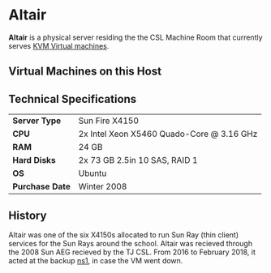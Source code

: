 # Altair

**Altair** is a physical server residing the the CSL Machine Room that currently serves [KVM Virtual machines](../services/virtual-machines).

## Virtual Machines on this Host

## Technical Specifications

<table>
  <tr>
    <td><b>Server Type</b></td>
    <td>Sun Fire X4150</td>
  </tr>
  <tr>
    <td><b>CPU</b></td>
    <td>2x Intel Xeon X5460 Quado-Core @ 3.16 GHz</td>
  </tr>
  <tr>
    <td><b>RAM</b></td>
    <td>24 GB</td>
  </tr>
  <tr>
    <td><b>Hard Disks</b></td>
    <td>2x 73 GB 2.5in 10 SAS, RAID 1</td>
  </tr>
  <tr>
    <td><b>OS</b></td>
    <td>Ubuntu</td>
  </tr>
  <tr>
    <td><b>Purchase Date</b></td>
    <td>Winter 2008</td>
  </tr>
</table>

## History
Altair was one of the six X4150s allocated to run Sun Ray (thin client) services for the Sun Rays around the school. Altair was recieved through the 2008 Sun AEG recieved by the TJ CSL. From 2016 to February 2018, it acted at the backup [ns1](../ns1), in case the VM went down.
